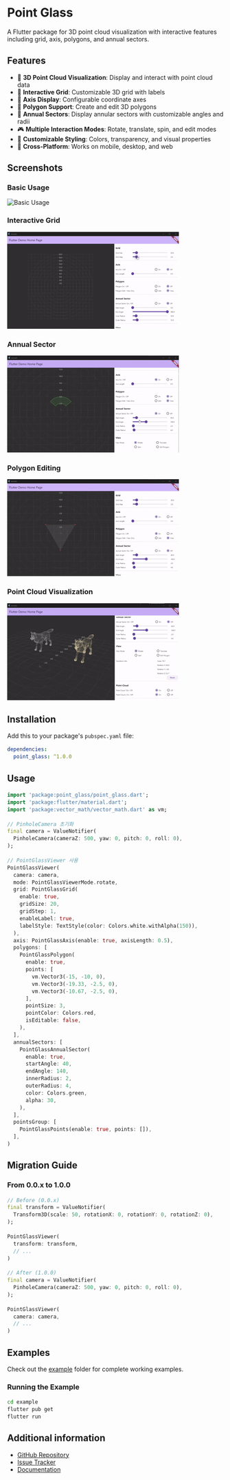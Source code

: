 # Point Glass

A Flutter package for 3D point cloud visualization with interactive features including grid, axis, polygons, and annual sectors.

## Features

- 🎯 **3D Point Cloud Visualization**: Display and interact with point cloud data
- 🎯 **Interactive Grid**: Customizable 3D grid with labels
- 🧭 **Axis Display**: Configurable coordinate axes
- 🔷 **Polygon Support**: Create and edit 3D polygons
- 🍕 **Annual Sectors**: Display annular sectors with customizable angles and radii
- 🎮 **Multiple Interaction Modes**: Rotate, translate, spin, and edit modes
- 🎨 **Customizable Styling**: Colors, transparency, and visual properties
- 📱 **Cross-Platform**: Works on mobile, desktop, and web

## Screenshots

### Basic Usage
![Basic Usage](https://raw.githubusercontent.com/immsong/point_glass/main/doc/images/basic_use.gif)

### Interactive Grid
![Interactive Grid](https://raw.githubusercontent.com/immsong/point_glass/main/doc/images/grid.gif)

### Annual Sector
![Annual Sector](https://raw.githubusercontent.com/immsong/point_glass/main/doc/images/annual_sector.gif)
 
### Polygon Editing
![Polygon Editing](https://raw.githubusercontent.com/immsong/point_glass/main/doc/images/polygon.gif)

### Point Cloud Visualization
![Point Cloud](https://raw.githubusercontent.com/immsong/point_glass/main/doc/images/point_cloud.gif)

## Installation

Add this to your package's `pubspec.yaml` file:
 
```yaml
dependencies:
  point_glass: ^1.0.0
```

## Usage

```dart
import 'package:point_glass/point_glass.dart';
import 'package:flutter/material.dart';
import 'package:vector_math/vector_math.dart' as vm;

// PinholeCamera 초기화
final camera = ValueNotifier(
  PinholeCamera(cameraZ: 500, yaw: 0, pitch: 0, roll: 0),
);

// PointGlassViewer 사용
PointGlassViewer(
  camera: camera,
  mode: PointGlassViewerMode.rotate,
  grid: PointGlassGrid(
    enable: true,
    gridSize: 20,
    gridStep: 1,
    enableLabel: true,
    labelStyle: TextStyle(color: Colors.white.withAlpha(150)),
  ),
  axis: PointGlassAxis(enable: true, axisLength: 0.5),
  polygons: [
    PointGlassPolygon(
      enable: true,
      points: [
        vm.Vector3(-15, -10, 0),
        vm.Vector3(-19.33, -2.5, 0),
        vm.Vector3(-10.67, -2.5, 0),
      ],
      pointSize: 3,
      pointColor: Colors.red,
      isEditable: false,
    ),
  ],
  annualSectors: [
    PointGlassAnnualSector(
      enable: true,
      startAngle: 40,
      endAngle: 140,
      innerRadius: 2,
      outerRadius: 4,
      color: Colors.green,
      alpha: 30,
    ),
  ],
  pointsGroup: [
    PointGlassPoints(enable: true, points: []),
  ],
)
```

## Migration Guide

### From 0.0.x to 1.0.0

```dart
// Before (0.0.x)
final transform = ValueNotifier(
  Transform3D(scale: 50, rotationX: 0, rotationY: 0, rotationZ: 0),
);

PointGlassViewer(
  transform: transform,
  // ...
)

// After (1.0.0)
final camera = ValueNotifier(
  PinholeCamera(cameraZ: 500, yaw: 0, pitch: 0, roll: 0),
);

PointGlassViewer(
  camera: camera,
  // ...
)
```

## Examples

Check out the [example](https://github.com/immsong/point_glass/tree/main/example) folder for complete working examples.

### Running the Example
```bash
cd example
flutter pub get
flutter run
```

## Additional information

- [GitHub Repository](https://github.com/immsong/point_glass)
- [Issue Tracker](https://github.com/immsong/point_glass/issues)
- [Documentation](https://github.com/immsong/point_glass#readme)

